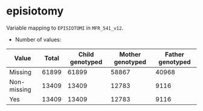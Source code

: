 # episiotomy
Variable mapping to `EPISIOTOMI` in `MFR_541_v12`.
- Number of values:

| Value | Total | Child genotyped | Mother genotyped | Father genotyped |
| ----- | ----- | --------------- | ---------------- | ---------------- |
| Missing | 61899 | 61899 | 58867 | 40968 |
| Non-missing | 13409 | 13409 | 12783 | 9116 |
| Yes | 13409 | 13409 | 12783 |9116 |



